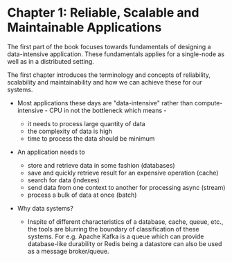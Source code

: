 # Chapter 1: Reliable, Scalable and Maintainable Applications

The first part of the book focuses towards fundamentals of designing a data-intensive application. These fundamentals applies for a single-node as well as in a distributed setting.

The first chapter introduces the terminology and concepts of reliability, scalability and maintainability and how we can achieve these for our systems.

* Most applications these days are "data-intensive" rather than compute-intensive - CPU in not the bottleneck which means -
    * it needs to process large quantity of data
    * the complexity of data is high
    * time to process the data should be minimum

* An application needs to
    * store and retrieve data in some fashion (databases)
    * save and quickly retrieve result for an expensive operation (cache)
    * search for data (indexes)
    * send data from one context to another for processing async (stream)
    * process a bulk of data at once (batch)


* Why data systems?
    * Inspite of different characteristics of a database, cache, queue, etc., the tools are blurring the boundary of classification of these systems. For e.g. Apache Kafka is a queue which can provide database-like durability or Redis being a datastore can also be used as a message broker/queue.

